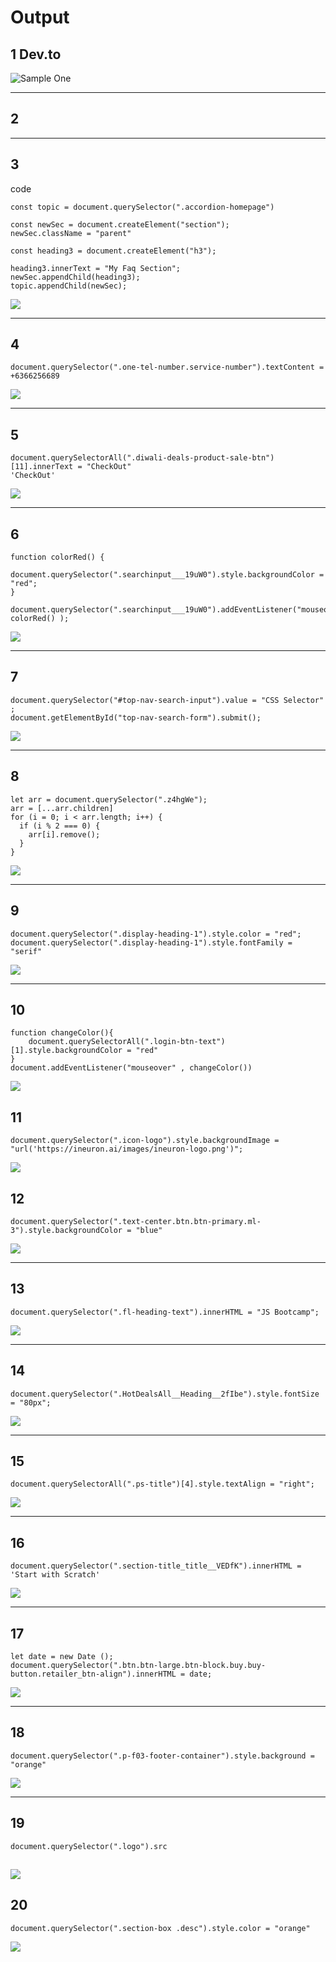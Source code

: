 # Output


## 1 Dev.to

![Sample One](Output/Pic1.png)

---

## 2 






----


## 3

code 
```
const topic = document.querySelector(".accordion-homepage")

const newSec = document.createElement("section");
newSec.className = "parent"

const heading3 = document.createElement("h3");

heading3.innerText = "My Faq Section";
newSec.appendChild(heading3);
topic.appendChild(newSec);
```

![](Output/Pic3.png)



----------

## 4

```
document.querySelector(".one-tel-number.service-number").textContent = +6366256689
```

![](Output/Pic4.png)


----------

## 5

```
document.querySelectorAll(".diwali-deals-product-sale-btn")[11].innerText = "CheckOut"
'CheckOut'
```
![](Output/Pic5.png)


---------

## 6

~~~
function colorRed() {
    document.querySelector(".searchinput___19uW0").style.backgroundColor = "red";
}

document.querySelector(".searchinput___19uW0").addEventListener("mouseover", colorRed() );

~~~
![](Output/Pic6.png)


--------
## 7
```
document.querySelector("#top-nav-search-input").value = "CSS Selector" ;
document.getElementById("top-nav-search-form").submit();
```
![](Output/Pic7.png)


--------

## 8

```
let arr = document.querySelector(".z4hgWe");
arr = [...arr.children]
for (i = 0; i < arr.length; i++) {
  if (i % 2 === 0) {
    arr[i].remove();
  }
}
```

![](Output/Pic8.png)

----------

## 9

```
document.querySelector(".display-heading-1").style.color = "red";
document.querySelector(".display-heading-1").style.fontFamily = "serif"
```

![](Output/Pic9.png)


-----------

## 10

```
function changeColor(){
    document.querySelectorAll(".login-btn-text")[1].style.backgroundColor = "red"
}
document.addEventListener("mouseover" , changeColor())
```

![](Output/Pic10.png)

## 11

```
document.querySelector(".icon-logo").style.backgroundImage = "url('https://ineuron.ai/images/ineuron-logo.png')";
```

![](Output/Pic11.png)


## 12

```
document.querySelector(".text-center.btn.btn-primary.ml-3").style.backgroundColor = "blue"
```
![](Output/Pic12.png) 

------

## 13
```
document.querySelector(".fl-heading-text").innerHTML = "JS Bootcamp";
```
![](Output/Pic13.png) 

------
## 14
```
document.querySelector(".HotDealsAll__Heading__2fIbe").style.fontSize = "80px";
```
![](Output/Pic14.png) 

------
## 15
```
document.querySelectorAll(".ps-title")[4].style.textAlign = "right";
```
![](Output/Pic15.png) 

------
## 16
```
document.querySelector(".section-title_title__VEDfK").innerHTML = 'Start with Scratch'
```
![](Output/Pic16.png) 

------
## 17
```
let date = new Date ();
document.querySelector(".btn.btn-large.btn-block.buy.buy-button.retailer_btn-align").innerHTML = date;
```
![](Output/Pic17.png) 

------
## 18
```
document.querySelector(".p-f03-footer-container").style.background = "orange"
```
![](Output/Pic18.png) 

------
## 19
```
document.querySelector(".logo").src
```
![](Output/Pic19.png) 
------
## 20
```
document.querySelector(".section-box .desc").style.color = "orange"
```
![](Output/Pic20.png) 